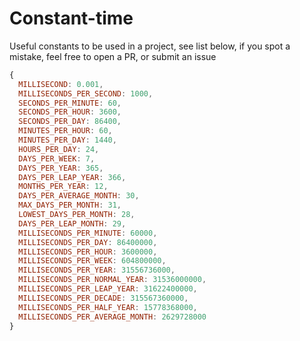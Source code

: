 # Constant-time 
Useful constants to be used in a project, see list below, if you spot a mistake, feel free to open a PR, or submit an issue

```javascript
{
  MILLISECOND: 0.001,
  MILLISECONDS_PER_SECOND: 1000,
  SECONDS_PER_MINUTE: 60,
  SECONDS_PER_HOUR: 3600,
  SECONDS_PER_DAY: 86400,
  MINUTES_PER_HOUR: 60,
  MINUTES_PER_DAY: 1440,
  HOURS_PER_DAY: 24,
  DAYS_PER_WEEK: 7,
  DAYS_PER_YEAR: 365,
  DAYS_PER_LEAP_YEAR: 366,
  MONTHS_PER_YEAR: 12,
  DAYS_PER_AVERAGE_MONTH: 30,
  MAX_DAYS_PER_MONTH: 31,
  LOWEST_DAYS_PER_MONTH: 28,
  DAYS_PER_LEAP_MONTH: 29,
  MILLISECONDS_PER_MINUTE: 60000,
  MILLISECONDS_PER_DAY: 86400000,
  MILLISECONDS_PER_HOUR: 3600000,
  MILLISECONDS_PER_WEEK: 604800000,
  MILLISECONDS_PER_YEAR: 31556736000,
  MILLISECONDS_PER_NORMAL_YEAR: 31536000000,
  MILLISECONDS_PER_LEAP_YEAR: 31622400000,
  MILLISECONDS_PER_DECADE: 315567360000,
  MILLISECONDS_PER_HALF_YEAR: 15778368000,
  MILLISECONDS_PER_AVERAGE_MONTH: 2629728000
}
```